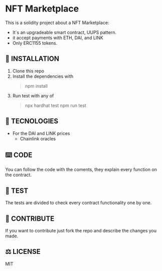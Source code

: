 # NFT Marketplace

This is a solidity project about a NFT Marketplace:

* It´s an upgradeable smart contract, UUPS pattern.
* it accept payments with ETH, DAI, and LINK
* Only ERC1155 tokens.

## :rocket: INSTALLATION

1. Clone this repo
2. Install the dependencies with 
    > npm install
3. Run test with any of
    > npx hardhat test
    > npm run test
  
## :floppy_disk: TECNOLOGIES

+ For the DAI and LINK prices
    - Chainlink oracles

## :keyboard: CODE

You can follow the code with the coments, they explain every function on the contract.

## :abacus: TEST

The tests are divided to check every contract functionality one by one.

## :bookmark_tabs: CONTRIBUTE

If you want to contribute just fork the repo and describe the changes you made.

## :balance_scale: LICENSE

MIT

